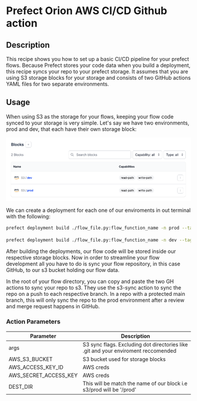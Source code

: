 # Prefect Orion AWS CI/CD Github action

## Description

This recipe shows you how to set up a basic CI/CD pipeline for your prefect flows. Because Prefect stores your code data when you build a deployment, this recipe syncs your repo to your prefect storage. It assumes that you are using S3 storage blocks for your storage and consists of two GitHub actions YAML files for two separate environments.

## Usage

When using S3 as the storage for your flows, keeping your flow code synced to your storage is very simple. Let's say we have two environments, prod and dev, that each have their own storage block:

![Alt text](../../../imgs/s3block_example.png "Block example")

We can create a deployment for each one of our enviroments in out terminal with the following:

```sh
prefect deployment build ./flow_file.py:flow_function_name -n prod --tag prod --storage-block s3/prod

prefect deployment build ./flow_file.py:flow_function_name -n dev --tag dev --storage-block s3/dev
```

After building the deployments, our flow code will be stored inside our respective storage blocks. Now in order to streamline your flow development all you have to do is sync your flow repository, in this case GitHub, to our s3 bucket holding our flow data.

In the root of your flow directory, you can copy and paste the two GH actions to sync your repo to s3. They use the s3-sync action to sync the repo on a push to each respective branch. In a repo with a protected main branch, this will only sync the repo to the prod environment after a review and merge request happens in GitHub.

### Action Parameters

| Parameter             | Description |
| -----------           | ----------- |
| args                  | S3 sync flags. Excluding dot directories like .git and your enviroment reccomended    |
| AWS_S3_BUCKET         | S3 bucket used for storage blocks       |
| AWS_ACCESS_KEY_ID     | AWS creds       |
| AWS_SECRET_ACCESS_KEY | AWS creds       |
| DEST_DIR              | This will be match the name of our block i.e s3/prod will be '/prod'           |
